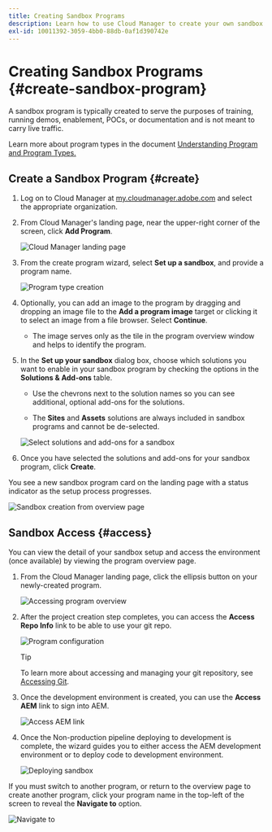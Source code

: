 ```yaml
---
title: Creating Sandbox Programs 
description: Learn how to use Cloud Manager to create your own sandbox program for training, demo, POC, or other non-production purposes.
exl-id: 10011392-3059-4bb0-88db-0af1d390742e
---
```

# Creating Sandbox Programs {#create-sandbox-program}

A sandbox program is typically created to serve the purposes of training, running demos, enablement, POCs, or documentation and is not meant to carry live traffic.

Learn more about program types in the document [Understanding Program and Program Types.](program-types.md)

## Create a Sandbox Program {#create}

1. Log on to Cloud Manager at [my.cloudmanager.adobe.com](https://my.cloudmanager.adobe.com/) and select the appropriate organization.
 
1. From Cloud Manager's landing page, near the upper-right corner of the screen, click **Add Program**.

   ![Cloud Manager landing page](assets/cloud-manager-my-programs.png) 

1. From the create program wizard, select **Set up a sandbox**, and provide a program name.

   ![Program type creation](assets/create-sandbox.png)

1. Optionally, you can add an image to the program by dragging and dropping an image file to the **Add a program image** target or clicking it to select an image from a file browser. Select **Continue**.

   * The image serves only as the tile in the program overview window and helps to identify the program.

1. In the **Set up your sandbox** dialog box, choose which solutions you want to enable in your sandbox program by checking the options in the **Solutions &amp; Add-ons** table.
   
   * Use the chevrons next to the solution names so you can see additional, optional add-ons for the solutions.
   
   * The **Sites** and **Assets** solutions are always included in sandbox programs and cannot be de-selected.

   ![Select solutions and add-ons for a sandbox](assets/sandbox-solutions-add-ons.png)

1. Once you have selected the solutions and add-ons for your sandbox program, click **Create**.

You see a new sandbox program card on the landing page with a status indicator as the setup process progresses.

![Sandbox creation from overview page](assets/sandbox-setup.png)

## Sandbox Access {#access}

You can view the detail of your sandbox setup and access the environment (once available) by viewing the program overview page.

1. From the Cloud Manager landing page, click the ellipsis button on your newly-created program.

   ![Accessing program overview](assets/program-overview-sandbox.png)

1. After the project creation step completes, you can access the **Access Repo Info** link to be able to use your git repo.

   ![Program configuration](assets/create-program4.png)
   
   >[!TIP]
   >
   >To learn more about accessing and managing your git repository, see [Accessing Git](/help/implementing/cloud-manager/managing-code/accessing-repos.md).

1. Once the development environment is created, you can use the **Access AEM** link to sign into AEM.

   ![Access AEM link](assets/create-program-5.png)

1. Once the Non-production pipeline deploying to development is complete, the wizard guides you to either access the AEM development environment or to deploy code to development environment.

   ![Deploying sandbox](assets/create-program-setup-deploy.png)

If you must switch to another program, or return to the overview page to create another program, click your program name in the top-left of the screen to reveal the **Navigate to** option.

![Navigate to](assets/create-program-a1.png)
